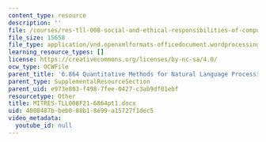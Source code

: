 ```yaml
---
content_type: resource
description: ''
file: /courses/res-tll-008-social-and-ethical-responsibilities-of-computing-serc/4008487bbeb088b18e99a15727f1dec5_MITRES-TLL008F21-6864pt1.docx
file_size: 15658
file_type: application/vnd.openxmlformats-officedocument.wordprocessingml.document
learning_resource_types: []
license: https://creativecommons.org/licenses/by-nc-sa/4.0/
ocw_type: OCWFile
parent_title: '6.864 Quantitative Methods for Natural Language Processing '
parent_type: SupplementalResourceSection
parent_uid: e973e803-f498-7fee-0427-c3ab9df01ebf
resourcetype: Other
title: MITRES-TLL008F21-6864pt1.docx
uid: 4008487b-beb0-88b1-8e99-a15727f1dec5
video_metadata:
  youtube_id: null
---
```

